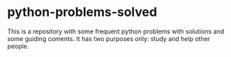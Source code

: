 # python-problems-solved
This is a repository with some frequent python problems with solutions and some guiding coments. It has two purposes only: study and help other people.
